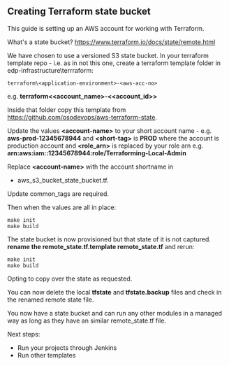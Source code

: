 ## Creating Terraform state bucket
This guide is  setting up an AWS account for working with Terraform.

What's a state bucket?
https://www.terraform.io/docs/state/remote.html

We have chosen to use a versioned S3 state bucket.
In your terraform template repo - i.e. as in not this one, create a terraform template folder in edp-infrastructure\terrraform:
```
terraform\<application-environment>-<aws-acc-no>
```
e.g. **terraform\<<account_name>-<<account_id>>**

Inside that folder copy this template from https://github.com/osodevops/aws-terraform-state.

Update the values  **&lt;account-name&gt;** to your short account name - e.g. **aws-prod-12345678944**
and **&lt;short-tag&gt;** is **PROD** where the account is production account
and  **<role_arn>** is replaced by your role arn e.g. **arn:aws:iam::12345678944:role/Terraforming-Local-Admin**

Replace **&lt;account-name&gt;** with the account shortname in
 - aws_s3_bucket_state_bucket.tf.

Update common_tags are required.

Then when the values are all in place:
```
make init
make build
```

The state bucket is now provisioned but that state of it is not captured.
**rename the remote_state.tf.template remote_state.tf**
and rerun:
```
make init
make build
```
Opting to copy over the state as requested.

You can now delete the local **tfstate** and **tfstate.backup** files and check in the renamed remote state file.

You now have a state bucket and can run any other modules in a managed way as long as they have an similar remote_state.tf file.

Next steps:
- Run your projects through Jenkins
- Run other templates
